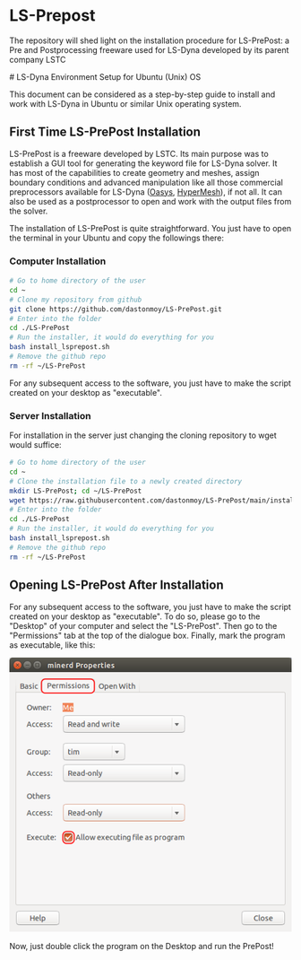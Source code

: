 # LS-Prepost
The repository will shed light on the installation procedure for LS-PrePost: a Pre and Postprocessing freeware used for LS-Dyna developed by its parent company LSTC

﻿# LS-Dyna Environment Setup for Ubuntu (Unix) OS

This document can be considered as a step-by-step guide to install and work with LS-Dyna in Ubuntu or similar Unix operating system.

## First Time LS-PrePost Installation

LS-PrePost is a freeware developed by LSTC. Its main purpose was to establish a GUI tool for generating the keyword file for LS-Dyna solver. It has most of the capabilities to create geometry and meshes, assign boundary conditions and advanced manipulation like all those commercial preprocessors available for LS-Dyna ([Oasys](https://www.oasys-software.com/dyna/software/), [HyperMesh](https://www.altair.com/hypermesh)), if not all. It can also be used as a postprocessor to open and work with the output files from the solver.

The installation of LS-PrePost is quite straightforward. You just have to open the terminal in your Ubuntu and copy the followings there:

### Computer Installation

```bash
# Go to home directory of the user
cd ~
# Clone my repository from github
git clone https://github.com/dastonmoy/LS-PrePost.git
# Enter into the folder
cd ./LS-PrePost
# Run the installer, it would do everything for you
bash install_lsprepost.sh
# Remove the github repo
rm -rf ~/LS-PrePost
```
For any subsequent access to the software, you just have to make the script created on your desktop as "executable".


### Server Installation

For installation in the server just changing the cloning repository to wget would suffice:

```bash
# Go to home directory of the user
cd ~
# Clone the installation file to a newly created directory
mkdir LS-PrePost; cd ~/LS-PrePost
wget https://raw.githubusercontent.com/dastonmoy/LS-PrePost/main/install_lsprepost.sh
# Enter into the folder
cd ./LS-PrePost
# Run the installer, it would do everything for you
bash install_lsprepost.sh
# Remove the github repo
rm -rf ~/LS-PrePost
```

## Opening LS-PrePost After Installation
For any subsequent access to the software, you just have to make the script created on your desktop as "executable". To do so, please go to the "Desktop" of your computer and select the "LS-PrePost". Then go to the "Permissions" tab at the top of the dialogue box. Finally, mark the program as executable, like this:


![Marking the LS-PrePost as executable](images/placeholder.png)

Now, just double click the program on the Desktop and run the PrePost!
